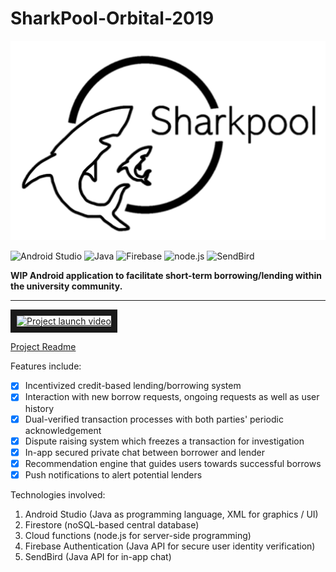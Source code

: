 # SharkPool-Orbital-2019

<p align="center">
  <img src=logo.png>
</p>

![Android Studio](https://upload.wikimedia.org/wikipedia/commons/thumb/3/34/Android_Studio_icon.svg/48px-Android_Studio_icon.svg.png)
![Java](https://img.icons8.com/color/48/000000/java-coffee-cup-logo.png)
![Firebase](https://img.icons8.com/color/48/000000/firebase.png)
![node.js](https://img.icons8.com/color/48/000000/nodejs.png)
![SendBird](https://miro.medium.com/fit/c/50/50/1*6Uu2nBqQCTnWHeSNfDyzHg.png)



__WIP Android application to facilitate short-term borrowing/lending within the university community.__

---
<a href="http://www.youtube.com/watch?feature=player_embedded&v=I1J2v25vTQk
" target="_blank"><img src="http://img.youtube.com/vi/I1J2v25vTQk/0.jpg" 
alt="Project launch video" width="240" height="180" border="10" /></a>

[Project Readme](https://docs.google.com/document/d/11NArC7NO7j1bZG8L_qWr9MRImzOhqEFty44V3jZfHig/edit?usp=sharing)

Features include:
- [x] Incentivized credit-based lending/borrowing system
- [x] Interaction with new borrow requests, ongoing requests as well as user history
- [x] Dual-verified transaction processes with both parties' periodic acknowledgement
- [x] Dispute raising system which freezes a transaction for investigation
- [x] In-app secured private chat between borrower and lender 
- [x] Recommendation engine that guides users towards successful borrows
- [x] Push notifications to alert potential lenders

Technologies involved:
1) Android Studio (Java as programming language, XML for graphics / UI) 
2) Firestore (noSQL-based central database)
3) Cloud functions (node.js for server-side programming)
4) Firebase Authentication (Java API for secure user identity verification)
5) SendBird (Java API for in-app chat)
